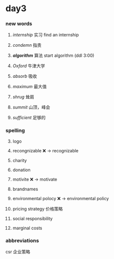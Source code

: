 # day3

### new words

1. _internship_ 实习
   find an internship

2. _condemn_ 指责

3. **_algorithm_** 算法
   start algorithm (ddl 3:00)

4. _Oxford_ 牛津大学

5. _absorb_ 吸收

6. _maximum_ 最大值

7. _shrug_ 耸肩

8. _summit_ 山顶，峰会

9. _sufficient_ 足够的

### spelling

3. logo

4. recongnizable ❌ -> recognizable

5. charity

6. donation

7. motivite ❌ -> motivate

8. brandnames

9. environmental polocy ❌ -> environmental policy

10. pricing strategy 价格策略

11. social responsibility

12. marginal costs

### abbreviations

csr 企业策略
